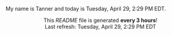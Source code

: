 My name is Tanner and today is Tuesday, April 29, 2:29 PM EDT.

<p align="center">This <i>README</i> file is generated <b>every 3 hours</b>!</br>Last refresh: Tuesday, April 29, 2:29 PM EDT<br /></p>
